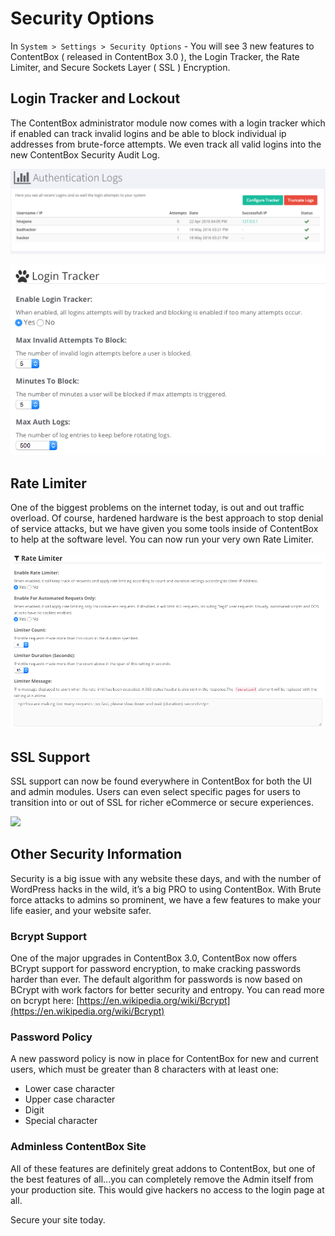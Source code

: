 # Security Options

In `System > Settings > Security Options` - You will see 3 new features to ContentBox ( released in ContentBox 3.0 ), the Login Tracker, the Rate Limiter, and Secure Sockets Layer ( SSL ) Encryption.

## Login Tracker and Lockout

The ContentBox administrator module now comes with a login tracker which if enabled can track invalid logins and be able to block individual ip addresses from brute-force attempts. We even track all valid logins into the new ContentBox Security Audit Log.

![](<../../../../.gitbook/assets/authlogs (1).png>)

![](<../../../../.gitbook/assets/logintracker (1).png>)

## Rate Limiter

One of the biggest problems on the internet today, is out and out traffic overload. Of course, hardened hardware is the best approach to stop denial of service attacks, but we have given you some tools inside of ContentBox to help at the software level. You can now run your very own Rate Limiter.

![](<../../../../.gitbook/assets/ratelimiter (1).png>)

## SSL Support

SSL support can now be found everywhere in ContentBox for both the UI and admin modules. Users can even select specific pages for users to transition into or out of SSL for richer eCommerce or secure experiences.

![](<../../../../.gitbook/assets/ssl\_settings (1).png>)

## Other Security Information

Security is a big issue with any website these days, and with the number of WordPress hacks in the wild, it’s a big PRO to using ContentBox. With Brute force attacks to admins so prominent, we have a few features to make your life easier, and your website safer.

### Bcrypt Support

One of the major upgrades in ContentBox 3.0, ContentBox now offers BCrypt support for password encryption, to make cracking passwords harder than ever. The default algorithm for passwords is now based on BCrypt with work factors for better security and entropy. You can read more on bcrypt here: [https://en.wikipedia.org/wiki/Bcrypt](https://en.wikipedia.org/wiki/Bcrypt)

### Password Policy

A new password policy is now in place for ContentBox for new and current users, which must be greater than 8 characters with at least one:

* Lower case character
* Upper case character
* Digit
* Special character

### Adminless ContentBox Site

All of these features are definitely great addons to ContentBox, but one of the best features of all...you can completely remove the Admin itself from your production site. This would give hackers no access to the login page at all.

Secure your site today.
